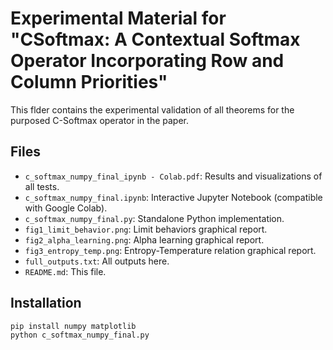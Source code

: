 # Experimental Material for "CSoftmax: A Contextual Softmax Operator Incorporating Row and Column Priorities"

This flder contains the experimental validation of all theorems for the purposed C-Softmax operator in the paper.

## Files
- `c_softmax_numpy_final_ipynb - Colab.pdf`: Results and visualizations of all tests.
- `c_softmax_numpy_final.ipynb`: Interactive Jupyter Notebook (compatible with Google Colab).
- `c_softmax_numpy_final.py`: Standalone Python implementation.
- `fig1_limit_behavior.png`: Limit behaviors graphical report.
- `fig2_alpha_learning.png`: Alpha learning graphical report.
- `fig3_entropy_temp.png`: Entropy-Temperature relation graphical report.
- `full_outputs.txt`: All outputs here.
- `README.md`: This file.

## Installation
```bash
pip install numpy matplotlib
python c_softmax_numpy_final.py
